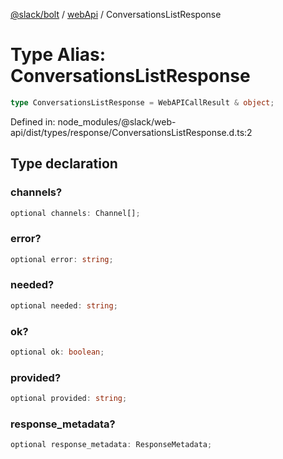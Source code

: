 [@slack/bolt](../../../../index.md) / [webApi](../index.md) / ConversationsListResponse

# Type Alias: ConversationsListResponse

```ts
type ConversationsListResponse = WebAPICallResult & object;
```

Defined in: node\_modules/@slack/web-api/dist/types/response/ConversationsListResponse.d.ts:2

## Type declaration

### channels?

```ts
optional channels: Channel[];
```

### error?

```ts
optional error: string;
```

### needed?

```ts
optional needed: string;
```

### ok?

```ts
optional ok: boolean;
```

### provided?

```ts
optional provided: string;
```

### response\_metadata?

```ts
optional response_metadata: ResponseMetadata;
```
